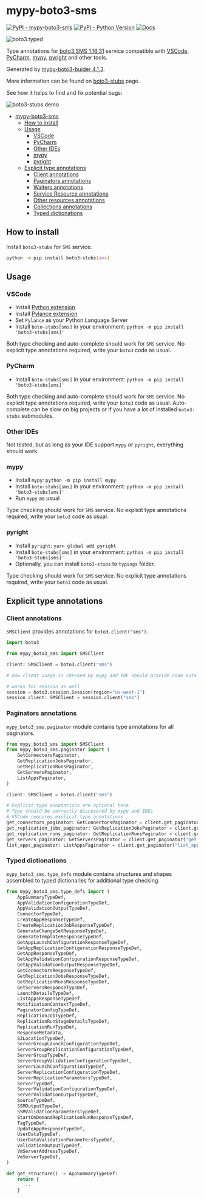 # mypy-boto3-sms

[![PyPI - mypy-boto3-sms](https://img.shields.io/pypi/v/mypy-boto3-sms.svg?color=blue)](https://pypi.org/project/mypy-boto3-sms)
[![PyPI - Python Version](https://img.shields.io/pypi/pyversions/mypy-boto3-sms.svg?color=blue)](https://pypi.org/project/mypy-boto3-sms)
[![Docs](https://img.shields.io/readthedocs/mypy-boto3-builder.svg?color=blue)](https://mypy-boto3-builder.readthedocs.io/)

![boto3.typed](https://github.com/vemel/mypy_boto3_builder/raw/master/logo.png)

Type annotations for
[boto3.SMS 1.16.31](https://boto3.amazonaws.com/v1/documentation/api/1.16.31/reference/services/sms.html#SMS) service
compatible with
[VSCode](https://code.visualstudio.com/),
[PyCharm](https://www.jetbrains.com/pycharm/),
[mypy](https://github.com/python/mypy),
[pyright](https://github.com/microsoft/pyright)
and other tools.

Generated by [mypy-boto3-buider 4.1.3](https://github.com/vemel/mypy_boto3_builder).

More information can be found on [boto3-stubs](https://pypi.org/project/boto3-stubs/) page.

See how it helps to find and fix potential bugs:

![boto3-stubs demo](https://github.com/vemel/mypy_boto3_builder/raw/master/demo.gif)

- [mypy-boto3-sms](#mypy-boto3-sms)
  - [How to install](#how-to-install)
  - [Usage](#usage)
    - [VSCode](#vscode)
    - [PyCharm](#pycharm)
    - [Other IDEs](#other-ides)
    - [mypy](#mypy)
    - [pyright](#pyright)
  - [Explicit type annotations](#explicit-type-annotations)
    - [Client annotations](#client-annotations)
    - [Paginators annotations](#paginators-annotations)
    - [Waiters annotations](#waiters-annotations)
    - [Service Resource annotations](#service-resource-annotations)
    - [Other resources annotations](#other-resources-annotations)
    - [Collections annotations](#collections-annotations)
    - [Typed dictionations](#typed-dictionations)

## How to install

Install `boto3-stubs` for `SMS` service.

```bash
python -m pip install boto3-stubs[sms]
```

## Usage

### VSCode

- Install [Python extension](https://marketplace.visualstudio.com/items?itemName=ms-python.python)
- Install [Pylance extension](https://marketplace.visualstudio.com/items?itemName=ms-python.vscode-pylance)
- Set `Pylance` as your Python Language Server
- Install `boto-stubs[sms]` in your environment: `python -m pip install 'boto3-stubs[sms]'`

Both type checking and auto-complete should work for `SMS` service.
No explicit type annotations required, write your `boto3` code as usual.

### PyCharm

- Install `boto-stubs[sms]` in your environment: `python -m pip install 'boto3-stubs[sms]'`

Both type checking and auto-complete should work for `SMS` service.
No explicit type annotations required, write your `boto3` code as usual.
Auto-complete can be slow on big projects or if you have a lot of installed `boto3-stubs` submodules.

### Other IDEs

Not tested, but as long as your IDE support `mypy` or `pyright`, everything should work.

### mypy

- Install `mypy`: `python -m pip install mypy`
- Install `boto-stubs[sms]` in your environment: `python -m pip install 'boto3-stubs[sms]'`
- Run `mypy` as usual

Type checking should work for `SMS` service.
No explicit type annotations required, write your `boto3` code as usual.

### pyright

- Install `pyright`: `yarn global add pyright`
- Install `boto-stubs[sms]` in your environment: `python -m pip install 'boto3-stubs[sms]'`
- Optionally, you can install `boto3-stubs` to `typings` folder.

Type checking should work for `SMS` service.
No explicit type annotations required, write your `boto3` code as usual.

## Explicit type annotations

### Client annotations

`SMSClient` provides annotations for `boto3.client("sms")`.

```python
import boto3

from mypy_boto3_sms import SMSClient

client: SMSClient = boto3.client("sms")

# now client usage is checked by mypy and IDE should provide code auto-complete

# works for session as well
session = boto3.session.Session(region="us-west-1")
session_client: SMSClient = session.client("sms")
```

### Paginators annotations

`mypy_boto3_sms.paginator` module contains type annotations for all paginators.

```python
from mypy_boto3_sms import SMSClient
from mypy_boto3_sms.paginator import (
    GetConnectorsPaginator,
    GetReplicationJobsPaginator,
    GetReplicationRunsPaginator,
    GetServersPaginator,
    ListAppsPaginator,
)

client: SMSClient = boto3.client("sms")

# Explicit type annotations are optional here
# Type should be correctly discovered by mypy and IDEs
# VSCode requires explicit type annotations
get_connectors_paginator: GetConnectorsPaginator = client.get_paginator("get_connectors")
get_replication_jobs_paginator: GetReplicationJobsPaginator = client.get_paginator("get_replication_jobs")
get_replication_runs_paginator: GetReplicationRunsPaginator = client.get_paginator("get_replication_runs")
get_servers_paginator: GetServersPaginator = client.get_paginator("get_servers")
list_apps_paginator: ListAppsPaginator = client.get_paginator("list_apps")
```







### Typed dictionations

`mypy_boto3_sms.type_defs` module contains structures and shapes assembled
to typed dictionaries for additional type checking.

```python
from mypy_boto3_sms.type_defs import (
    AppSummaryTypeDef,
    AppValidationConfigurationTypeDef,
    AppValidationOutputTypeDef,
    ConnectorTypeDef,
    CreateAppResponseTypeDef,
    CreateReplicationJobResponseTypeDef,
    GenerateChangeSetResponseTypeDef,
    GenerateTemplateResponseTypeDef,
    GetAppLaunchConfigurationResponseTypeDef,
    GetAppReplicationConfigurationResponseTypeDef,
    GetAppResponseTypeDef,
    GetAppValidationConfigurationResponseTypeDef,
    GetAppValidationOutputResponseTypeDef,
    GetConnectorsResponseTypeDef,
    GetReplicationJobsResponseTypeDef,
    GetReplicationRunsResponseTypeDef,
    GetServersResponseTypeDef,
    LaunchDetailsTypeDef,
    ListAppsResponseTypeDef,
    NotificationContextTypeDef,
    PaginatorConfigTypeDef,
    ReplicationJobTypeDef,
    ReplicationRunStageDetailsTypeDef,
    ReplicationRunTypeDef,
    ResponseMetadata,
    S3LocationTypeDef,
    ServerGroupLaunchConfigurationTypeDef,
    ServerGroupReplicationConfigurationTypeDef,
    ServerGroupTypeDef,
    ServerGroupValidationConfigurationTypeDef,
    ServerLaunchConfigurationTypeDef,
    ServerReplicationConfigurationTypeDef,
    ServerReplicationParametersTypeDef,
    ServerTypeDef,
    ServerValidationConfigurationTypeDef,
    ServerValidationOutputTypeDef,
    SourceTypeDef,
    SSMOutputTypeDef,
    SSMValidationParametersTypeDef,
    StartOnDemandReplicationRunResponseTypeDef,
    TagTypeDef,
    UpdateAppResponseTypeDef,
    UserDataTypeDef,
    UserDataValidationParametersTypeDef,
    ValidationOutputTypeDef,
    VmServerAddressTypeDef,
    VmServerTypeDef,
)

def get_structure() -> AppSummaryTypeDef:
    return {
      ...
    }
```
